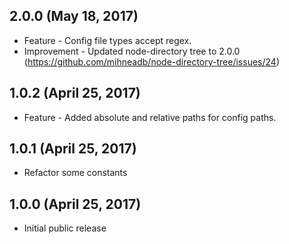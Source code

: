 ## 2.0.0 (May 18, 2017)

* Feature - Config file types accept regex.
* Improvement - Updated node-directory tree to 2.0.0 (https://github.com/mihneadb/node-directory-tree/issues/24)

## 1.0.2 (April 25, 2017)

* Feature - Added absolute and relative paths for config paths.

## 1.0.1 (April 25, 2017)

* Refactor some constants

## 1.0.0 (April 25, 2017)

* Initial public release